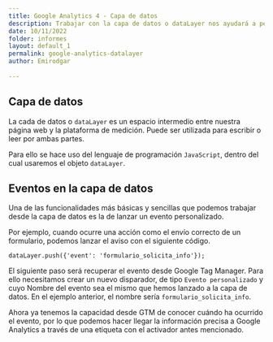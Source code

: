 ```yaml
---
title: Google Analytics 4 - Capa de datos
description: Trabajar con la capa de datos o dataLayer nos ayudará a personalizar y potenciar nuestras implementaciones de analítica web
date: 10/11/2022
folder: informes
layout: default_1
permalink: google-analytics-datalayer
author: Emirodgar
  
---
```


## Capa de datos

La cada de datos o `dataLayer` es un espacio intermedio entre nuestra página web y la plataforma de medición. Puede ser utilizada para escribir o leer por ambas partes. 

Para ello se hace uso del lenguaje de programación `JavaScript`, dentro del cual usaremos el objeto `dataLayer`.

## Eventos en la capa de datos

Una de las funcionalidades más básicas y sencillas que podemos trabajar desde la capa de datos es la de lanzar un evento personalizado.

Por ejemplo, cuando ocurre una acción como el envío correcto de un formulario, podemos lanzar el aviso con el siguiente código.

    dataLayer.push({'event': 'formulario_solicita_info'}); 

El siguiente paso será recuperar el evento desde Google Tag Manager. Para ello necesitamos crear un nuevo disparador, de tipo `Evento personalizado` y cuyo Nombre del evento sea el mismo que hemos lanzado a la capa de datos. En el ejemplo anterior, el nombre sería `formulario_solicita_info`.

Ahora ya tenemos la capacidad desde GTM de conocer cuándo ha ocurrido el evento, por lo que podemos hacer llegar la información precisa a Google Analytics a través de una etiqueta con el activador antes mencionado.
<!--stackedit_data:
eyJoaXN0b3J5IjpbNzM0NTEzMTgxXX0=
-->